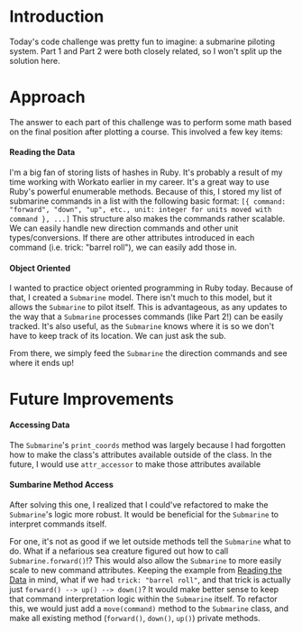 # Introduction
Today's code challenge was pretty fun to imagine: a submarine piloting system. Part 1 and Part 2 were both closely related, so I won't split up the solution here.

# Approach
The answer to each part of this challenge was to perform some math based on the final position after plotting a course. This involved a few key items:

#### Reading the Data
I'm a big fan of storing lists of hashes in Ruby. It's probably a result of my time working with Workato earlier in my career. It's a great way to use Ruby's powerful enumerable methods. Because of this, I stored my list of submarine commands in a list with the following basic format:
`[{ command: "forward", "down", "up", etc., unit: integer for units moved with command }, ...]`
This structure also makes the commands rather scalable. We can easily handle new direction commands and other unit types/conversions. If there are other attributes introduced in each command (i.e. trick: "barrel roll"), we can easily add those in.

#### Object Oriented
I wanted to practice object oriented programming in Ruby today. Because of that, I created a `Submarine` model. There isn't much to this model, but it allows the `Submarine` to pilot itself. This is advantageous, as any updates to the way that a `Submarine` processes commands (like Part 2!) can be easily tracked. It's also useful, as the `Submarine` knows where it is so we don't have to keep track of its location. We can just ask the sub.

From there, we simply feed the `Submarine` the direction commands and see where it ends up!

# Future Improvements
#### Accessing Data
The `Submarine`'s `print_coords` method was largely because I had forgotten how to make the class's attributes available outside of the class. In the future, I would use `attr_accessor` to make those attributes available

#### Sumbarine Method Access
After solving this one, I realized that I could've refactored to make the `Submarine`'s logic more robust. It would be beneficial for the `Submarine` to interpret commands itself. 

For one, it's not as good if we let outside methods tell the `Submarine` what to do. What if a nefarious sea creature figured out how to call `Submarine.forward()`!? This would also allow the `Submarine` to more easily scale to new command attributes. Keeping the example from [Reading the Data](#reading-the-data) in mind, what if we had `trick: "barrel roll"`, and that trick is actually just `forward() --> up() --> down()`? It would make better sense to keep that command interpretation logic within the `Submarine` itself. To refactor this, we would just add a `move(command)` method to the `Submarine` class, and make all existing method (`forward()`, `down()`, `up()`) private methods. 
